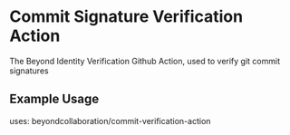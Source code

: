 # Commit Signature Verification Action
The Beyond Identity Verification Github Action, used to verify git commit signatures

## Example Usage

uses: beyondcollaboration/commit-verification-action


